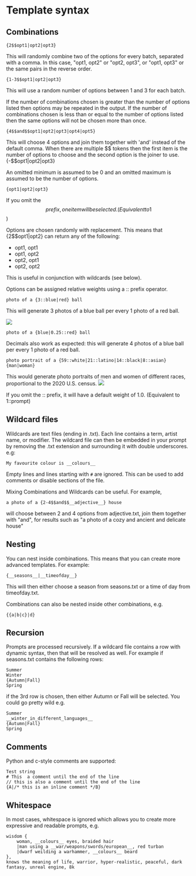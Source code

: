 # Template syntax

## Combinations
	{2$$opt1|opt2|opt3}

This will randomly combine two of the options for every batch, separated with a comma.  In this case, "opt1, opt2" or "opt2, opt3", or "opt1, opt3" or the same pairs in the reverse order.

	{1-3$$opt1|opt2|opt3}

This will use a random number of options between 1 and 3 for each batch. 

If the number of combinations chosen is greater than the number of options listed then options may be repeated in the output.
If the number of combinations chosen is less than or equal to the number of options listed then the same options will not be chosen more than once.

	{4$$and$$opt1|opt2|opt3|opt4|opt5}

This will choose 4 options and join them together with 'and' instead of the default comma. When there are multiple $$ tokens then the first item is the number of options to choose and the second option is the joiner to use.
	{-$$opt1|opt2|opt3}

An omitted minimum is assumed to be 0 and an omitted maximum is assumed to be the number of options.


	{opt1|opt2|opt3}
    
If you omit the $$ prefix, one item will be selected. (Equivalent to 1$$)

Options are chosen randomly with replacement. This means that {2$$opt1|opt2} can return any of the following:
- opt1, opt1
- opt1, opt2
- opt2, opt1
- opt2, opt2

This is useful in conjunction with wildcards (see below).


Options can be assigned relative weights using a :: prefix operator.

	photo of a {3::blue|red} ball

This will generate 3 photos of a blue ball per every 1 photo of a red ball.

<img src="images/weighting-colours.png">

	photo of a {blue|0.25::red} ball
	
Decimals also work as expected: this will generate 4 photos of a blue ball per every 1 photo of a red ball.

	photo portrait of a {59::white|21::latino|14::black|8::asian} {man|woman}

This would generate photo portraits of men and women of different races, proportional to the 2020 U.S. census.
<img src="images/weighting-us-population.png">

If you omit the :: prefix, it will have a default weight of 1.0. (Equivalent to 1::prompt)

## Wildcard files
Wildcards are text files (ending in .txt). Each line contains a term, artist name, or modifier. The wildcard file can then be embedded in your prompt by removing the .txt extension and surrounding it with double underscores. e.g:

	My favourite colour is __colours__

Empty lines and lines starting with `#` are ignored. This can be used to add comments or disable sections of the file.

Mixing Combinations and Wildcards can be useful. For example,

	a photo of a {2-4$$and$$__adjective__} house

will choose between 2 and 4 options from adjective.txt, join them together with "and", for results such as "a photo of a cozy and ancient and delicate house"


## Nesting
You can nest inside combinations. This means that you can create more advanced templates. For example:

    {__seasons__|__timeofday__}

This will then either choose a season from seasons.txt or a time of day from timeofday.txt.

Combinations can also be nested inside other combinations, e.g. 

    {{a|b|c}|d}


## Recursion
Prompts are processed recursively. If a wildcard file contains a row with dynamic syntax, then that will be resolved as well. For example if seasons.txt contains the following rows:

	Summer
	Winter
	{Autumn|Fall}
	Spring

if the 3rd row is chosen, then either Autumn or Fall will be selected. You could go pretty wild e.g.

	Summer
	__winter_in_different_languages__
	{Autumn|Fall}
	Spring

## Comments
Python and c-style comments are supported:

    Test string
    # This  a comment until the end of the line
    // this is also a comment until the end of the line
    {A|/* this is an inline comment */B}

## Whitespace
In most cases, whitespace is ignored which allows you to create more expressive and readable prompts, e.g.

	wisdom {
    	woman, __colours__ eyes, braided hair
    	|man using a __war/weapons/swords/european__, red turban
    	|dwarf weilding a warhammer, __colours__ beard
	}, 
	knows the meaning of life, warrior, hyper-realistic, peaceful, dark fantasy, unreal engine, 8k